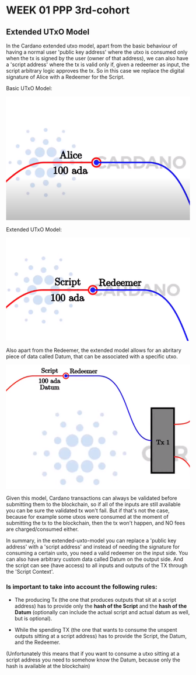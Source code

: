 # WEEK 01 PPP 3rd-cohort

## Extended UTxO Model

In the Cardano extended utxo model, apart from the basic behaviour of having a normal user 'public key address' where the utxo is consumed only when the tx is signed by the user (owner of that address), we can also have a 'script address' where the tx is valid only if, given a redeemer as input, the script arbitrary logic approves the tx. So in this case we replace the digital signature of Alice with a Redeemer for the Script.

Basic UTxO Model:

![eUTxO model example 3](img/utxo3.png)

Extended UTxO Model:

![eUTxO model example 4](img/utxo4.png)

Also apart from the Redeemer, the extended model allows for an abritary piece of data called Datum, that can be associated with a specific utxo.

![eUTxO model example 5](img/utxo5.png)

Given this model, Cardano transactions can always be validated before submitting them to the blockchain, so if all of the inputs are still available you can be sure the validated tx won't fail. But if that's not the case, because for example some utxos were consumed at the moment of submitting the tx to the blockchain, then the tx won't happen, and NO fees are charged/consumed either.

In summary, in the extended-uxto-model you can replace a 'public key address' with a 'script address' and instead of needing the signature for consuming a certain uxto, you need a valid redeemer on the input side. You can also have arbitrary custom data called Datum on the output side. And the script can see (have access) to all inputs and outputs of the TX through the 'Script Context'.

### Is important to take into account the following rules:

- The producing Tx (the one that produces outputs that sit at a script address) has to provide only the <b>hash of the Script</b> and the <b>hash of the Datum</b> (optionally can include the actual script and actual datum as well, but is optional).

- While the spending TX (the one that wants to consume the unspent outputs sitting at a script address) has to provide the Script, the Datum, and the Redeemer.

(Unfortunately this means that if you want to consume a utxo sitting at a script address you need to somehow know the Datum, because only the hash is available at the blockchain)